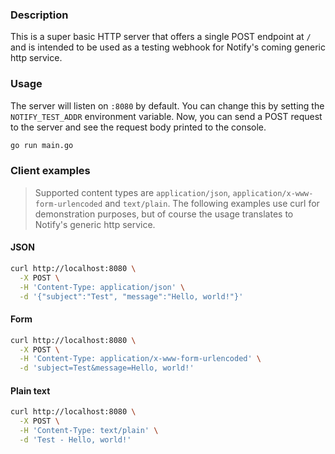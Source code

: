 ### Description

This is a super basic HTTP server that offers a single POST endpoint at `/` and is intended to be used as a testing
webhook for Notify's coming generic http service.

### Usage

The server will listen on `:8080` by default. You can change this by setting the `NOTIFY_TEST_ADDR` environment
variable. Now, you can send a POST request to the server and see the request body printed to the console.

```bash
go run main.go
```

### Client examples

> Supported content types are `application/json`, `application/x-www-form-urlencoded` and `text/plain`. The following examples use curl for demonstration purposes, but of course the usage translates to Notify's generic http service.

#### JSON

```bash
curl http://localhost:8080 \
  -X POST \
  -H 'Content-Type: application/json' \
  -d '{"subject":"Test", "message":"Hello, world!"}'
```

#### Form

```bash
curl http://localhost:8080 \
  -X POST \
  -H 'Content-Type: application/x-www-form-urlencoded' \
  -d 'subject=Test&message=Hello, world!'
```

#### Plain text

```bash
curl http://localhost:8080 \
  -X POST \
  -H 'Content-Type: text/plain' \
  -d 'Test - Hello, world!'
```